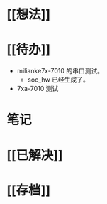 # [[想法]]

# [[待办]]
- milianke7x-7010 的串口测试。
	- soc_hw 已经生成了。
- 7xa-7010 测试
# 笔记

# [[已解决]]

# [[存档]]